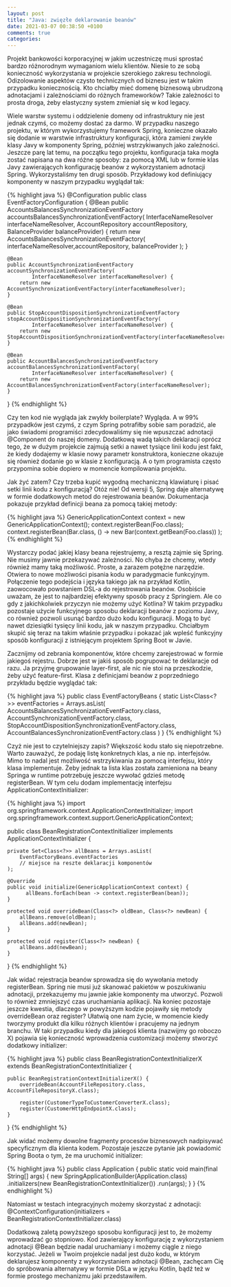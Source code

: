 ```yaml
---
layout: post
title: "Java: zwięzłe deklarowanie beanów"
date: 2021-03-07 00:38:50 +0100
comments: true
categories: 
---
```


<!--more-->

Projekt bankowości korporacyjnej w jakim uczestniczę musi sprostać bardzo różnorodnym wymaganiom wielu klientów. Niesie to ze sobą konieczność wykorzystania w projekcie szerokiego zakresu technologii. 
Odizolowanie aspektów czysto technicznych od biznesu jest w takim przypadku koniecznością. Kto chciałby mieć domenę biznesową ubrudzoną adnotacjami i zależnościami do różnych frameworków? 
Takie zależności to prosta droga, żeby elastyczny system zmieniał się w kod legacy.

Wiele warstw systemu i oddzielenie domeny od infrastruktury nie jest jednak czymś, co możemy dostać za darmo. W przypadku naszego projektu, w którym wykorzystujemy framework Spring, 
konieczne okazało się dodanie w warstwie infrastruktury konfiguracji, która zamieni zwykłe klasy Javy w komponenty Spring, później wstrzykiwanych jako zależności. Jeszcze parę lat temu, 
na początku tego projektu, konfiguracja taka mogła zostać napisana na dwa różne sposoby: za pomocą XML lub w formie klas Javy zawierających konfigurację beanów z wykorzystaniem adnotacji Spring. 
Wykorzystaliśmy ten drugi sposób. Przykładowy kod definiujący komponenty w naszym przypadku wyglądał tak:

{% highlight java %}
@Configuration
public class EventFactoryConfiguration {
    @Bean
    public AccountsBalancesSynchronizationEventFactory accountsBalancesSynchronizationEventFactory(
            InterfaceNameResolver interfaceNameResolver,
            AccountRepository accountRepository,
            BalanceProvider balanceProvider) {
        return new AccountsBalancesSynchronizationEventFactory(
                        interfaceNameResolver,accountRepository, balanceProvider
                    );
    }

    @Bean
    public AccountSynchronizationEventFactory accountSynchronizationEventFactory(
            InterfaceNameResolver interfaceNameResolver) {
        return new AccountSynchronizationEventFactory(interfaceNameResolver);
    }

    @Bean
    public StopAccountDispositionSynchronizationEventFactory stopAccountDispositionSynchronizationEventFactory(
            InterfaceNameResolver interfaceNameResolver) {
        return new StopAccountDispositionSynchronizationEventFactory(interfaceNameResolver);
    }

    @Bean
    public AccountBalancesSynchronizationEventFactory accountBalancesSynchronizationEventFactory(
            InterfaceNameResolver interfaceNameResolver) {
        return new AccountBalancesSynchronizationEventFactory(interfaceNameResolver); 
    }
}
{% endhighlight %}

Czy ten kod nie wygląda jak zwykły boilerplate? Wygląda. A w 99% przypadków jest czymś, z czym Spring potrafiłby sobie sam poradzić, 
ale jako świadomi programiści zdecydowaliśmy się nie wpuszczać adnotacji @Component do naszej domeny. Dodatkową wadą takich deklaracji oprócz tego, 
że w dużym projekcie zajmują setki a nawet tysiące linii kodu jest fakt, że kiedy dodajemy w klasie nowy parametr konstruktora, konieczne okazuje się 
również dodanie go w klasie z konfiguracją. A o tym programista często przypomina sobie dopiero w momencie kompilowania projektu.

Jak żyć zatem? Czy trzeba kupić wygodną mechaniczną klawiaturę i pisać setki linii kodu z konfiguracją? Otóż nie! Od wersji 5, Spring daje alternatywę w formie 
dodatkowych metod do rejestrowania beanów. Dokumentacja pokazuje przykład definicji beana za pomocą takiej metody:

{% highlight java %}
GenericApplicationContext context = new GenericApplicationContext();
context.registerBean(Foo.class);
context.registerBean(Bar.class, () -> new
    Bar(context.getBean(Foo.class))
);
{% endhighlight %}

Wystarczy podać jakiej klasy beana rejestrujemy, a resztą zajmie się Spring. Nie musimy jawnie przekazywać zależności. No chyba że chcemy, wtedy również mamy taką możliwość. 
Proste, a zarazem potężne narzędzie. Otwiera to nowe możliwości pisania kodu w paradygmacie funkcyjnym. Połączenie tego podejścia i języka takiego jak na przykład Kotlin, 
zaowocowało powstaniem DSL-a do rejestrowania beanów. Osobiście uważam, że jest to najbardziej efektywny sposób pracy z Springiem. Ale co gdy z jakichkolwiek przyczyn nie możemy użyć Kotlina? 
W takim przypadku pozostaje użycie funkcyjnego sposobu deklaracji beanów z poziomu Javy, co również pozwoli usunąć bardzo dużo kodu konfiguracji. Mogą to być nawet dziesiątki tysięcy linii kodu, 
jak w naszym przypadku. Chciałbym skupić się teraz na takim właśnie przypadku i pokazać jak wpleść funkcyjny sposób konfiguracji z istniejącym projektem Spring Boot w Javie.

Zacznijmy od zebrania komponentów, które chcemy zarejestrować w formie jakiegoś rejestru. Dobrze jest w jakiś sposób pogrupować te deklaracje od razu. Ja przyjmę grupowanie layer-first, 
ale nic nie stoi na przeszkodzie, żeby użyć feature-first. Klasa z definicjami beanów z poprzedniego przykładu będzie wyglądać tak:

{% highlight java %}
public class EventFactoryBeans {
    static List<Class<?>> eventFactories = Arrays.asList(
        AccountsBalancesSynchronizationEventFactory.class,
        AccountSynchronizationEventFactory.class,
        StopAccountDispositionSynchronizationEventFactory.class,
        AccountBalancesSynchronizationEventFactory.class
    )
}
{% endhighlight %}

Czyż nie jest to czytelniejszy zapis? Większość kodu stało się niepotrzebne. Warto zauważyć, że podaję listę konkretnych klas, a nie np. interfejsów. 
Mimo to nadal jest możliwość wstrzykiwania za pomocą interfejsu, który klasa implementuje. 
Żeby jednak ta lista klas została zamieniona na beany Springa w runtime potrzebuję jeszcze wywołać gdzieś metodę registerBean. 
W tym celu dodam implementację interfejsu ApplicationContextInitializer:

{% highlight java %}
import org.springframework.context.ApplicationContextInitializer;
import org.springframework.context.support.GenericApplicationContext;

public class BeanRegistrationContextInitializer implements 
    ApplicationContextInitializer<GenericApplicationContext> {
    
    private Set<Class<?>> allBeans = Arrays.asList(
        EventFactoryBeans.eventFactories
        // miejsce na reszte deklaracji komponentów
    );

    @Override
    public void initialize(GenericApplicationContext context) {
          allBeans.forEach(bean -> context.registerBean(bean));
    }

    protected void overrideBean(Class<?> oldBean, Class<?> newBean) {
        allBeans.remove(oldBean);
        allBeans.add(newBean);
    }

    protected void register(Class<?> newBean) {
        allBeans.add(newBean);
    }
}
{% endhighlight %}

Jak widać rejestracja beanów sprowadza się do wywołania metody registerBean. Spring nie musi już skanować pakietów w poszukiwaniu adnotacji, przekazujemy mu jawnie jakie komponenty ma utworzyć. 
Pozwoli to również zmniejszyć czas uruchamiania aplikacji. Na koniec pozostaje jeszcze kwestia, dlaczego w powyższym kodzie pojawiły się metody overrideBean oraz register? 
Ułatwią one nam życie, w momencie kiedy tworzymy produkt dla kilku różnych klientów i pracujemy na jednym branchu. W taki przypadku kiedy dla jakiegoś klienta (nazwijmy go roboczo X) 
pojawia się konieczność wprowadzenia customizacji możemy stworzyć dodatkowy initializer:

{% highlight java %}
public class BeanRegistrationContextInitializerX extends
    BeanRegistrationContextInitializer {
    
    public BeanRegistrationContextInitializerX() {
        overrideBean(AccountFileRepository.class, AccountFileRepositoryX.class);

        register(CustomerTypeToCustomerConverterX.class);
        register(CustomerHttpEndpointX.class);
    }
    
}
{% endhighlight %}

Jak widać możemy dowolne fragmenty procesów biznesowych nadpisywać specyficznym dla klienta kodem. Pozostaje jeszcze pytanie jak powiadomić Spring Boota o tym, że ma uruchomić initializer:

{% highlight java %}
public class Application {
    public static void main(final String[] args) {
        new SpringApplicationBuilder(Application.class)
                .initializers(new BeanRegistrationContextInitializer())
                .run(args);
    }
}
{% endhighlight %}

Natomiast w testach integracyjnych możemy skorzystać z adnotacji: @ContextConfiguration(initializers = BeanRegistrationContextInitializer.class)

Dodatkową zaletą powyższego sposobu konfiguracji jest to, że możemy wprowadzać go stopniowo. Kod zawierający konfigurację z wykorzystaniem adnotacji @Bean będzie nadal uruchamiany 
i możemy ciągle z niego korzystać. Jeżeli w Twoim projekcie nadal jest dużo kodu, w którym deklarujesz komponenty z wykorzystaniem adnotacji @Bean, zachęcam Cię do spróbowania alternatywy 
w formie DSLa w języku Kotlin, bądź też w formie prostego mechanizmu jaki przedstawiłem.